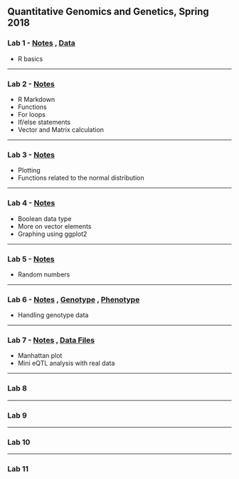Quantitative Genomics and Genetics, Spring 2018   
------------------------------------------

### Lab 1 - [Notes](Lab1/lab1.Rmd) , [Data](Lab1/lab1_data.csv)
* R basics

---

### Lab 2 - [Notes](Lab2/lab2.Rmd)
* R Markdown   
* Functions   
* For loops   
* If/else statements   
* Vector and Matrix calculation   

---

### Lab 3 - [Notes](Lab3/lab3.Rmd)
* Plotting
* Functions related to the normal distribution
---

### Lab 4 - [Notes](Lab4/lab4.Rmd)
* Boolean data type
* More on vector elements
* Graphing using ggplot2

---

### Lab 5 - [Notes](Lab5/lab5.Rmd)
* Random numbers

---

### Lab 6 - [Notes](Lab6/lab6.Rmd) , [Genotype](Lab6/genotype_data.csv) , [Phenotype](Lab6/phenotype_data.csv)
* Handling genotype data

---

### Lab 7 - [Notes](Lab7/lab7.Rmd) , [Data Files](Lab7)
* Manhattan plot
* Mini eQTL analysis with real data

---

### Lab 8

---

### Lab 9

---

### Lab 10

---

### Lab 11

